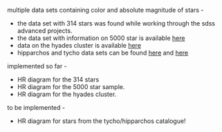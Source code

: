 multiple data sets containing color and absolute magnitude of stars -

* the data set with 314 stars was found while working through the sdss advanced projects. 
* the data set with information on 5000 star is available [here](http://www.astro.lu.se/~lennart/MVstars.html)
* data on the hyades cluster is available [here](http://cdsarc.u-strasbg.fr/viz-bin/qcat?J/A+A/367/111)
* hipparchos and tycho data sets can be found [here](http://cdsarc.u-strasbg.fr/viz-bin/Cat?I/239) and [here](http://cdsarc.u-strasbg.fr/viz-bin/Cat?cat=I%2F259&target=readme&)

implemented so far - 

* HR diagram for the 314 stars
* HR diagram for the 5000 star sample.
* HR diagram for the hyades cluster.

to be implemented - 

* HR diagram for stars from the tycho/hipparchos catalogue!
